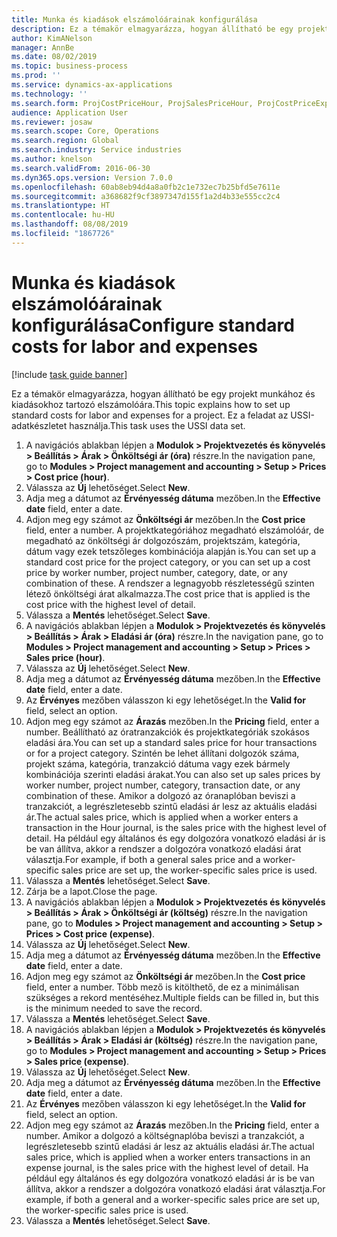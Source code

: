 ```yaml
---
title: Munka és kiadások elszámolóárainak konfigurálása
description: Ez a témakör elmagyarázza, hogyan állítható be egy projekt munkához és kiadásokhoz tartozó elszámolóára.
author: KimANelson
manager: AnnBe
ms.date: 08/02/2019
ms.topic: business-process
ms.prod: ''
ms.service: dynamics-ax-applications
ms.technology: ''
ms.search.form: ProjCostPriceHour, ProjSalesPriceHour, ProjCostPriceExpense, ProjSalesPriceCost
audience: Application User
ms.reviewer: josaw
ms.search.scope: Core, Operations
ms.search.region: Global
ms.search.industry: Service industries
ms.author: knelson
ms.search.validFrom: 2016-06-30
ms.dyn365.ops.version: Version 7.0.0
ms.openlocfilehash: 60ab8eb94d4a8a0fb2c1e732ec7b25bfd5e7611e
ms.sourcegitcommit: a368682f9cf3897347d155f1a2d4b33e555cc2c4
ms.translationtype: HT
ms.contentlocale: hu-HU
ms.lasthandoff: 08/08/2019
ms.locfileid: "1867726"
---
```

# <a name="configure-standard-costs-for-labor-and-expenses"></a><span data-ttu-id="081e5-103">Munka és kiadások elszámolóárainak konfigurálása</span><span class="sxs-lookup"><span data-stu-id="081e5-103">Configure standard costs for labor and expenses</span></span>

[!include [task guide banner](../../includes/task-guide-banner.md)]

<span data-ttu-id="081e5-104">Ez a témakör elmagyarázza, hogyan állítható be egy projekt munkához és kiadásokhoz tartozó elszámolóára.</span><span class="sxs-lookup"><span data-stu-id="081e5-104">This topic explains how to set up standard costs for labor and expenses for a project.</span></span> <span data-ttu-id="081e5-105">Ez a feladat az USSI-adatkészletet használja.</span><span class="sxs-lookup"><span data-stu-id="081e5-105">This task uses the USSI data set.</span></span>

1. <span data-ttu-id="081e5-106">A navigációs ablakban lépjen a **Modulok > Projektvezetés és könyvelés > Beállítás > Árak > Önköltségi ár (óra)** részre.</span><span class="sxs-lookup"><span data-stu-id="081e5-106">In the navigation pane, go to **Modules > Project management and accounting > Setup > Prices > Cost price (hour)**.</span></span>
2. <span data-ttu-id="081e5-107">Válassza az **Új** lehetőséget.</span><span class="sxs-lookup"><span data-stu-id="081e5-107">Select **New**.</span></span>
3. <span data-ttu-id="081e5-108">Adja meg a dátumot az **Érvényesség dátuma** mezőben.</span><span class="sxs-lookup"><span data-stu-id="081e5-108">In the **Effective date** field, enter a date.</span></span>
4. <span data-ttu-id="081e5-109">Adjon meg egy számot az **Önköltségi ár** mezőben.</span><span class="sxs-lookup"><span data-stu-id="081e5-109">In the **Cost price** field, enter a number.</span></span> <span data-ttu-id="081e5-110">A projektkategóriához megadható elszámolóár, de megadható az önköltségi ár dolgozószám, projektszám, kategória, dátum vagy ezek tetszőleges kombinációja alapján is.</span><span class="sxs-lookup"><span data-stu-id="081e5-110">You can set up a standard cost price for the project category, or you can set up a cost price by worker number, project number, category, date, or any combination of these.</span></span> <span data-ttu-id="081e5-111">A rendszer a legnagyobb részletességű szinten létező önköltségi árat alkalmazza.</span><span class="sxs-lookup"><span data-stu-id="081e5-111">The cost price that is applied is the cost price with the highest level of detail.</span></span>  
5. <span data-ttu-id="081e5-112">Válassza a **Mentés** lehetőséget.</span><span class="sxs-lookup"><span data-stu-id="081e5-112">Select **Save**.</span></span>
6. <span data-ttu-id="081e5-113">A navigációs ablakban lépjen a **Modulok > Projektvezetés és könyvelés > Beállítás > Árak > Eladási ár (óra)** részre.</span><span class="sxs-lookup"><span data-stu-id="081e5-113">In the navigation pane, go to **Modules > Project management and accounting > Setup > Prices > Sales price (hour)**.</span></span>
7. <span data-ttu-id="081e5-114">Válassza az **Új** lehetőséget.</span><span class="sxs-lookup"><span data-stu-id="081e5-114">Select **New**.</span></span>
8. <span data-ttu-id="081e5-115">Adja meg a dátumot az **Érvényesség dátuma** mezőben.</span><span class="sxs-lookup"><span data-stu-id="081e5-115">In the **Effective date** field, enter a date.</span></span>
9. <span data-ttu-id="081e5-116">Az **Érvényes** mezőben válasszon ki egy lehetőséget.</span><span class="sxs-lookup"><span data-stu-id="081e5-116">In the **Valid for** field, select an option.</span></span>
10. <span data-ttu-id="081e5-117">Adjon meg egy számot az **Árazás** mezőben.</span><span class="sxs-lookup"><span data-stu-id="081e5-117">In the **Pricing** field, enter a number.</span></span> <span data-ttu-id="081e5-118">Beállítható az óratranzakciók és projektkategóriák szokásos eladási ára.</span><span class="sxs-lookup"><span data-stu-id="081e5-118">You can set up a standard sales price for hour transactions or for a project category.</span></span> <span data-ttu-id="081e5-119">Szintén be lehet állítani dolgozók száma, projekt száma, kategória, tranzakció dátuma vagy ezek bármely kombinációja szerinti eladási árakat.</span><span class="sxs-lookup"><span data-stu-id="081e5-119">You can also set up sales prices by worker number, project number, category, transaction date, or any combination of these.</span></span> <span data-ttu-id="081e5-120">Amikor a dolgozó az óranaplóban beviszi a tranzakciót, a legrészletesebb szintű eladási ár lesz az aktuális eladási ár.</span><span class="sxs-lookup"><span data-stu-id="081e5-120">The actual sales price, which is applied when a worker enters a transaction in the Hour journal, is the sales price with the highest level of detail.</span></span> <span data-ttu-id="081e5-121">Ha például egy általános és egy dolgozóra vonatkozó eladási ár is be van állítva, akkor a rendszer a dolgozóra vonatkozó eladási árat választja.</span><span class="sxs-lookup"><span data-stu-id="081e5-121">For example, if both a general sales price and a worker-specific sales price are set up, the worker-specific sales price is used.</span></span>  
11. <span data-ttu-id="081e5-122">Válassza a **Mentés** lehetőséget.</span><span class="sxs-lookup"><span data-stu-id="081e5-122">Select **Save**.</span></span>
12. <span data-ttu-id="081e5-123">Zárja be a lapot.</span><span class="sxs-lookup"><span data-stu-id="081e5-123">Close the page.</span></span>
13. <span data-ttu-id="081e5-124">A navigációs ablakban lépjen a **Modulok > Projektvezetés és könyvelés > Beállítás > Árak > Önköltségi ár (költség)** részre.</span><span class="sxs-lookup"><span data-stu-id="081e5-124">In the navigation pane, go to **Modules > Project management and accounting > Setup > Prices > Cost price (expense)**.</span></span>
14. <span data-ttu-id="081e5-125">Válassza az **Új** lehetőséget.</span><span class="sxs-lookup"><span data-stu-id="081e5-125">Select **New**.</span></span>
15. <span data-ttu-id="081e5-126">Adja meg a dátumot az **Érvényesség dátuma** mezőben.</span><span class="sxs-lookup"><span data-stu-id="081e5-126">In the **Effective date** field, enter a date.</span></span>
16. <span data-ttu-id="081e5-127">Adjon meg egy számot az **Önköltségi ár** mezőben.</span><span class="sxs-lookup"><span data-stu-id="081e5-127">In the **Cost price** field, enter a number.</span></span> <span data-ttu-id="081e5-128">Több mező is kitölthető, de ez a minimálisan szükséges a rekord mentéséhez.</span><span class="sxs-lookup"><span data-stu-id="081e5-128">Multiple fields can be filled in, but this is the minimum needed to save the record.</span></span>  
17. <span data-ttu-id="081e5-129">Válassza a **Mentés** lehetőséget.</span><span class="sxs-lookup"><span data-stu-id="081e5-129">Select **Save**.</span></span>
18. <span data-ttu-id="081e5-130">A navigációs ablakban lépjen a **Modulok > Projektvezetés és könyvelés > Beállítás > Árak > Eladási ár (költség)** részre.</span><span class="sxs-lookup"><span data-stu-id="081e5-130">In the navigation pane, go to **Modules > Project management and accounting > Setup > Prices > Sales price (expense)**.</span></span>
19. <span data-ttu-id="081e5-131">Válassza az **Új** lehetőséget.</span><span class="sxs-lookup"><span data-stu-id="081e5-131">Select **New**.</span></span>
20. <span data-ttu-id="081e5-132">Adja meg a dátumot az **Érvényesség dátuma** mezőben.</span><span class="sxs-lookup"><span data-stu-id="081e5-132">In the **Effective date** field, enter a date.</span></span>
21. <span data-ttu-id="081e5-133">Az **Érvényes** mezőben válasszon ki egy lehetőséget.</span><span class="sxs-lookup"><span data-stu-id="081e5-133">In the **Valid for** field, select an option.</span></span>
22. <span data-ttu-id="081e5-134">Adjon meg egy számot az **Árazás** mezőben.</span><span class="sxs-lookup"><span data-stu-id="081e5-134">In the **Pricing** field, enter a number.</span></span> <span data-ttu-id="081e5-135">Amikor a dolgozó a költségnaplóba beviszi a tranzakciót, a legrészletesebb szintű eladási ár lesz az aktuális eladási ár.</span><span class="sxs-lookup"><span data-stu-id="081e5-135">The actual sales price, which is applied when a worker enters transactions in an expense journal, is the sales price with the highest level of detail.</span></span> <span data-ttu-id="081e5-136">Ha például egy általános és egy dolgozóra vonatkozó eladási ár is be van állítva, akkor a rendszer a dolgozóra vonatkozó eladási árat választja.</span><span class="sxs-lookup"><span data-stu-id="081e5-136">For example, if both a general and a worker-specific sales price are set up, the worker-specific sales price is used.</span></span>  
23. <span data-ttu-id="081e5-137">Válassza a **Mentés** lehetőséget.</span><span class="sxs-lookup"><span data-stu-id="081e5-137">Select **Save**.</span></span>

